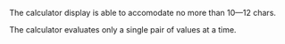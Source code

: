 The calculator display is able to accomodate no more than 10—12 chars.

The calculator evaluates only a single pair of values at a time.
